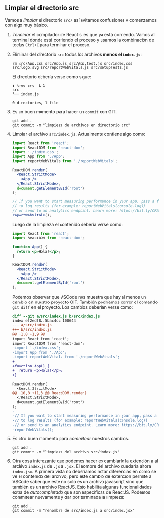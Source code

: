 ## Limpiar el directorio src

Vamos a _limpiar_ el directorio `src/` así evitamos confusiones y comenzamos con
algo muy básico.

1. _Terminar_ el compilador de React si es que ya está corriendo. Vamos al
   terminal donde está corriendo el proceso y usamos la combinación de teclas
   `Ctrl+C` para terminar el proceso.
2. Eliminar del directorio `src` todos los archivos **menos el `index.js`**:

   ```
   rm src/App.css src/App.js src/App.test.js src/index.css src/logo.svg src/reportWebVitals.js src/setupTests.js
   ```

   El directorio debería verse como sigue:

   ```
   ❯ tree src -L 1
   src
   └── index.js

   0 directories, 1 file
   ```

3. Es un buen momento para hacer un `commit` con GIT.
   ```
   git add .
   git commit -m "limpieza de archivos en directorio src"
   ```
4. Limpiar el archivo `src/index.js`. Actualmente contiene algo como:

   ```jsx
   import React from 'react';
   import ReactDOM from 'react-dom';
   import './index.css';
   import App from './App';
   import reportWebVitals from './reportWebVitals';

   ReactDOM.render(
     <React.StrictMode>
       <App />
     </React.StrictMode>,
     document.getElementById('root')
   );

   // If you want to start measuring performance in your app, pass a function
   // to log results (for example: reportWebVitals(console.log))
   // or send to an analytics endpoint. Learn more: https://bit.ly/CRA-vitals
   reportWebVitals();
   ```

   Luego de la limpieza el contenido debería verse como:

   ```jsx
   import React from 'react';
   import ReactDOM from 'react-dom';

   function App() {
     return <p>Hola!</p>;
   }

   ReactDOM.render(
     <React.StrictMode>
       <App />
     </React.StrictMode>,
     document.getElementById('root')
   );
   ```

   Podemos observar que VSCode nos muestra que hay al menos un cambio en nuestro
   proyecto GIT. También podríamos correr el comando `git diff` en el proyecto.
   Los cambios deberían verse como:

   ```diff
   diff --git a/src/index.js b/src/index.js
   index ef2edf8..5bac4cc 100644
   --- a/src/index.js
   +++ b/src/index.js
   @@ -1,8 +1,9 @@
   import React from 'react';
   import ReactDOM from 'react-dom';
   -import './index.css';
   -import App from './App';
   -import reportWebVitals from './reportWebVitals';
   +
   +function App() {
   +  return <p>Hola!</p>;
   +}

   ReactDOM.render(
     <React.StrictMode>
   @@ -10,8 +11,3 @@ ReactDOM.render(
     </React.StrictMode>,
     document.getElementById('root')
   );
   -
   -// If you want to start measuring performance in your app, pass a function
   -// to log results (for example: reportWebVitals(console.log))
   -// or send to an analytics endpoint. Learn more: https://bit.ly/CRA-vitals
   -reportWebVitals();
   ```

5. Es otro buen momento para _commitear_ nuestros cambios.
   ```
   git add .
   git commit -m "limpieza del archivo src/index.js"
   ```
6. Otra cosa interezante que podemos hacer es cambiarle la extención a al
   archivo `index.js` de `.js` a `.jsx`. El nombre del archivo quedaría ahora
   `index.jsx`. A primera vista no deberíamos notar diferencias en como se ve el
   contenido del archivo, pero este cambio de extención permite a VSCode saber
   que este no solo es un archivo javascript sino que también es un archivo
   ReactJS. Esto habilita algunas funcionalidades extra de _autocompletado_ que
   son específicas de ReactJS. Podemos commitear nuevamente y dar por terminada
   la limpieza:
   ```
   git add .
   git commit -m "renombre de src/index.js a src/index.jsx"
   ```
